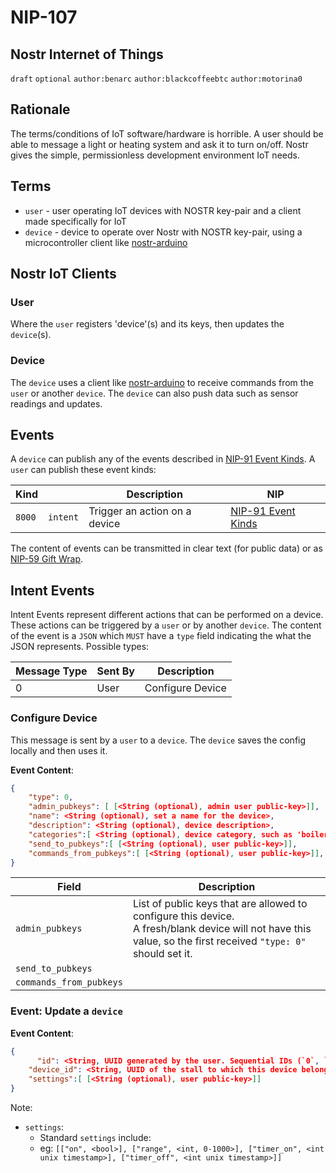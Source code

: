 NIP-107
======

Nostr Internet of Things 
-----------------------------------

`draft` `optional` `author:benarc` `author:blackcoffeebtc` `author:motorina0`

## Rationale

The terms/conditions of IoT software/hardware is horrible. A user should be able to message a light or heating system and ask it to turn on/off. Nostr gives the simple, permissionless development environment IoT needs.


## Terms

- `user` - user operating IoT devices with NOSTR key-pair and a client made specifically for IoT
- `device` - device to operate over Nostr with NOSTR key-pair, using a microcontroller client like <a href="https://github.com/lnbits/arduino-nostr">nostr-arduino</a>


## Nostr IoT Clients

### User

Where the `user` registers 'device'(s) and its keys, then updates the `device`(s).

### Device

The `device` uses a client like <a href="https://github.com/lnbits/arduino-nostr">nostr-arduino</a> to receive commands from the `user` or another `device`.
The `device` can also push data such as sensor readings and updates.

## Events

A `device` can publish any of the events described in [NIP-91 Event Kinds](https://github.com/nostr-protocol/nips/blob/iot/91.md#event-kinds).
A `user` can publish these event kinds:

| Kind   |          | Description                   | NIP                                                                                     |
|--------|----------|-------------------------------|-----------------------------------------------------------------------------------------|
| `8000` | `intent` | Trigger an action on a device | [NIP-91 Event Kinds](https://github.com/nostr-protocol/nips/blob/iot/91.md#event-kinds) |

The content of events can be transmitted in clear text (for public data) or as [NIP-59 Gift Wrap](https://github.com/staab/nips/blob/NIP-59/59.md).

## Intent Events
Intent Events represent different actions that can be performed on a device. These actions can be triggered by a `user` or by another `device`. The content of the event is a `JSON` which `MUST` have a `type` field indicating the what the JSON represents. Possible types:

| Message Type | Sent By        | Description      |
|--------------|----------------|------------------|
| 0            | User           | Configure Device |

### Configure Device
This message is sent by a `user` to a `device`. The `device` saves the config locally and then uses it.

**Event Content**:
```json
{
    "type": 0,
    "admin_pubkeys": [ [<String (optional), admin user public-key>]],
    "name": <String (optional), set a name for the device>,
    "description": <String (optional), device description>,
    "categories":[ <String (optional), device category, such as 'boiler'>],
    "send_to_pubkeys":[ [<String (optional), user public-key>]],
    "commands_from_pubkeys":[ [<String (optional), user public-key>]],
}
```

| Field | Description |
|---|---|
| `admin_pubkeys` | List of public keys that are allowed to configure this device.<br>A fresh/blank device will not have this value, so the first received `"type: 0"` should set it. |
| `send_to_pubkeys` |  |
| `commands_from_pubkeys` |  |

### Event: Update a `device`

**Event Content**:
```json
{
      "id": <String, UUID generated by the user. Sequential IDs (`0`, `1`, `2`...) are discouraged>,
    "device_id": <String, UUID of the stall to which this device belong to>,
    "settings":[ [<String (optional), user public-key>]]
}
```

Note:
 - `settings`:
   - Standard `settings` include:
   - eg: `[["on", <bool>], ["range", <int, 0-1000>], ["timer_on", <int unix timestamp>], ["timer_off", <int unix timestamp>]]`
